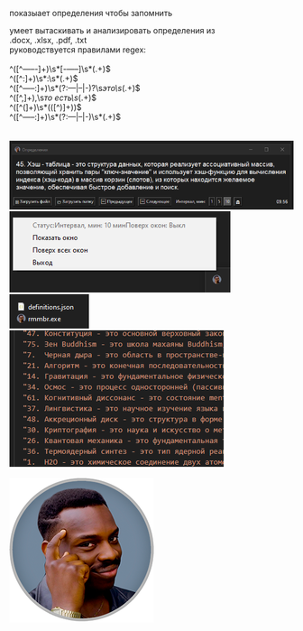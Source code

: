 показыает определения чтобы запомнить
<br>

умеет вытаскивать и анализировать определения из<br>
.docx, .xlsx, .pdf, .txt<br>
руководствуется правилами regex:<br>
<br>^([^—–-]+)\s*[-—–]\s*(.+)$
<br>^([^:]+)\s*:\s*(.+)$
<br>^([^—–:]+)\s*(?:—|–|-)?\s*это\s*(.+)$
<br>^([^,]+),\s*то есть\s*(.+)$
<br>^([^\(]+)\s*\(([^)]+)\)$
<br>^([^—–:]+)\s*(?:—|–|-)\s*(.+)$
<br>
<br>
<br>
![screenshot](https://github.com/ashtray01/rmmbr/blob/main/scr/Screenshot_1.png)
![screenshot](https://github.com/ashtray01/rmmbr/blob/main/scr/Screenshot_2.png)
![screenshot](https://github.com/ashtray01/rmmbr/blob/main/scr/Screenshot_3.png)
![screenshot](https://github.com/ashtray01/rmmbr/blob/main/scr/Screenshot_4.png)
<br>
<br>
![icon_rmmbr002.png](https://github.com/ashtray01/rmmbr/blob/main/rmmbr128.png)

